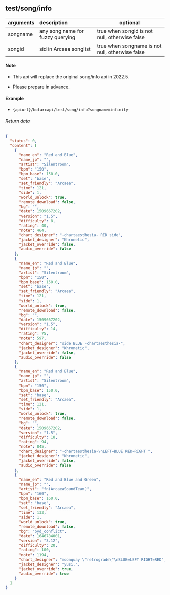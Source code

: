 ## test/song/info

| arguments  | description                                                                | optional                                        |
|:-----------|:---------------------------------------------------------------------------|-------------------------------------------------|
| songname   | any song name for fuzzy querying                                           | true when songid is not null, otherwise false   |
| songid     | sid in Arcaea songlist                                                     | true when songname is not null, otherwise false |

#### Note
+ This api will replace the original song/info api in 2022.5.

+ Please prepare in advance.

#### Example

+ `{apiurl}/botarcapi/test/song/info?songname=infinity`

###### Return data

```json
{
  "status": 0,
  "content": [
    {
      "name_en": "Red and Blue",
      "name_jp": "",
      "artist": "Silentroom",
      "bpm": "150",
      "bpm_base": 150.0,
      "set": "base",
      "set_friendly": "Arcaea",
      "time": 121,
      "side": 1,
      "world_unlock": true,
      "remote_download": false,
      "bg": "",
      "date": 1509667202,
      "version": "1.5",
      "difficulty": 8,
      "rating": 40,
      "note": 464,
      "chart_designer": "-chartaesthesia- RED side",
      "jacket_designer": "Khronetic",
      "jacket_override": false,
      "audio_override": false
    },
    {
      "name_en": "Red and Blue",
      "name_jp": "",
      "artist": "Silentroom",
      "bpm": "150",
      "bpm_base": 150.0,
      "set": "base",
      "set_friendly": "Arcaea",
      "time": 121,
      "side": 1,
      "world_unlock": true,
      "remote_download": false,
      "bg": "",
      "date": 1509667202,
      "version": "1.5",
      "difficulty": 14,
      "rating": 75,
      "note": 597,
      "chart_designer": "side BLUE -chartaesthesia-",
      "jacket_designer": "Khronetic",
      "jacket_override": false,
      "audio_override": false
    },
    {
      "name_en": "Red and Blue",
      "name_jp": "",
      "artist": "Silentroom",
      "bpm": "150",
      "bpm_base": 150.0,
      "set": "base",
      "set_friendly": "Arcaea",
      "time": 121,
      "side": 1,
      "world_unlock": true,
      "remote_download": false,
      "bg": "",
      "date": 1509667202,
      "version": "1.5",
      "difficulty": 18,
      "rating": 94,
      "note": 845,
      "chart_designer": "-chartaesthesia-\nLEFT=BLUE RED=RIGHT ",
      "jacket_designer": "Khronetic",
      "jacket_override": false,
      "audio_override": false
    },
    {
      "name_en": "Red and Blue and Green",
      "name_jp": "",
      "artist": "fn(ArcaeaSoundTeam)",
      "bpm": "160",
      "bpm_base": 160.0,
      "set": "base",
      "set_friendly": "Arcaea",
      "time": 133,
      "side": 1,
      "world_unlock": true,
      "remote_download": false,
      "bg": "byd_conflict",
      "date": 1646784001,
      "version": "3.12",
      "difficulty": 20,
      "rating": 100,
      "note": 1194,
      "chart_designer": "moonquay \"retrograde\"\nBLUE=LEFT RIGHT=RED",
      "jacket_designer": "yusi.",
      "jacket_override": true,
      "audio_override": true
    }
  ]
}
```

